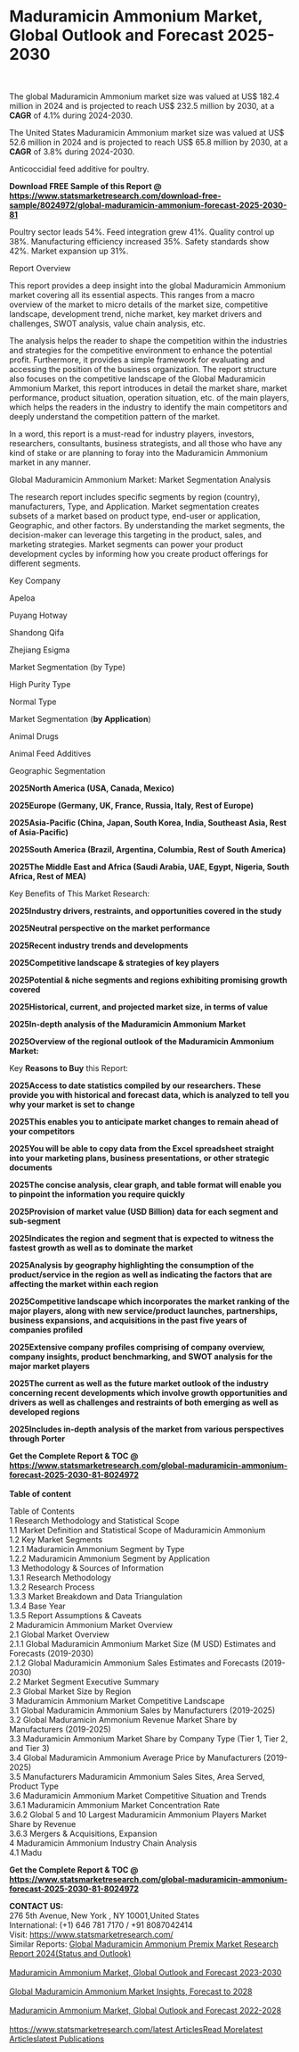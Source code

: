 <h1>Maduramicin Ammonium Market, Global Outlook and Forecast 2025-2030</h1><br/><p>The global Maduramicin Ammonium market size was valued at US$ 182.4 million in 2024 and is projected to reach US$ 232.5 million by 2030, at a <strong>CAGR</strong> of 4.1% during 2024-2030.</p><p>The United States Maduramicin Ammonium market size was valued at US$ 52.6 million in 2024 and is projected to reach US$ 65.8 million by 2030, at a <strong>CAGR</strong> of 3.8% during 2024-2030.</p><p>Anticoccidial feed additive for poultry.</p><p><strong>Download FREE Sample of this Report @ <a href="https://www.statsmarketresearch.com/download-free-sample/8024972/global-maduramicin-ammonium-forecast-2025-2030-81">https://www.statsmarketresearch.com/download-free-sample/8024972/global-maduramicin-ammonium-forecast-2025-2030-81</a></strong></p><p>Poultry sector leads 54%. Feed integration grew 41%. Quality control up 38%. Manufacturing efficiency increased 35%. Safety standards show 42%. Market expansion up 31%.</p><p>Report Overview</p><p>This report provides a deep insight into the global Maduramicin Ammonium market covering all its essential aspects. This ranges from a macro overview of the market to micro details of the market size, competitive landscape, development trend, niche market, key market drivers and challenges, SWOT analysis, value chain analysis, etc.</p><p>The analysis helps the reader to shape the competition within the industries and strategies for the competitive environment to enhance the potential profit. Furthermore, it provides a simple framework for evaluating and accessing the position of the business organization. The report structure also focuses on the competitive landscape of the Global Maduramicin Ammonium Market, this report introduces in detail the market share, market performance, product situation, operation situation, etc. of the main players, which helps the readers in the industry to identify the main competitors and deeply understand the competition pattern of the market.</p><p>In a word, this report is a must-read for industry players, investors, researchers, consultants, business strategists, and all those who have any kind of stake or are planning to foray into the Maduramicin Ammonium market in any manner.</p><p>Global Maduramicin Ammonium Market: Market Segmentation Analysis</p><p>The research report includes specific segments by region (country), manufacturers, Type, and Application. Market segmentation creates subsets of a market based on product type, end-user or application, Geographic, and other factors. By understanding the market segments, the decision-maker can leverage this targeting in the product, sales, and marketing strategies. Market segments can power your product development cycles by informing how you create product offerings for different segments.</p><p>Key Company</p><p>Apeloa</p><p>Puyang Hotway</p><p>Shandong Qifa</p><p>Zhejiang Esigma</p><p>Market Segmentation (by Type)</p><p>High Purity Type</p><p>Normal Type</p><p>Market Segmentation (<strong>by Application</strong>)</p><p>Animal Drugs</p><p>Animal Feed Additives</p><p>Geographic Segmentation</p><p><strong>2025North America (USA, Canada, Mexico)</strong></p><p><strong>2025Europe (Germany, UK, France, Russia, Italy, Rest of Europe)</strong></p><p><strong>2025Asia-Pacific (China, Japan, South Korea, India, Southeast Asia, Rest of Asia-Pacific)</strong></p><p><strong>2025South America (Brazil, Argentina, Columbia, Rest of South America)</strong></p><p><strong>2025The Middle East and Africa (Saudi Arabia, UAE, Egypt, Nigeria, South Africa, Rest of MEA)</strong></p><p>Key Benefits of This Market Research:</p><p><strong>2025Industry drivers, restraints, and opportunities covered in the study</strong></p><p><strong>2025Neutral perspective on the market performance</strong></p><p><strong>2025Recent industry trends and developments</strong></p><p><strong>2025Competitive landscape & strategies of <strong>key players</strong></strong></p><p><strong>2025Potential & niche segments and regions exhibiting promising growth covered</strong></p><p><strong>2025Historical, current, and projected market size, in terms of value</strong></p><p><strong>2025In-depth analysis of the Maduramicin Ammonium Market</strong></p><p><strong>2025Overview of the regional outlook of the Maduramicin Ammonium Market:</strong></p><p>Key <strong>Reasons to Buy</strong> this Report:</p><p><strong>2025Access to date statistics compiled by our researchers. These provide you with historical and forecast data, which is analyzed to tell you why your market is set to change</strong></p><p><strong>2025This enables you to anticipate market changes to remain ahead of your competitors</strong></p><p><strong>2025You will be able to copy data from the Excel spreadsheet straight into your marketing plans, business presentations, or other strategic documents</strong></p><p><strong>2025The concise analysis, clear graph, and table format will enable you to pinpoint the information you require quickly</strong></p><p><strong>2025Provision of market value (USD Billion) data for each segment and sub-segment</strong></p><p><strong>2025Indicates the region and segment that is expected to witness the fastest growth as well as to dominate the market</strong></p><p><strong>2025Analysis by geography highlighting the consumption of the product/service in the region as well as indicating the factors that are affecting the market within each region</strong></p><p><strong>2025Competitive landscape which incorporates the market ranking of the <strong>major players</strong>, along with new service/product launches, partnerships, business expansions, and acquisitions in the past five years of companies profiled</strong></p><p><strong>2025Extensive company profiles comprising of company overview, company insights, product benchmarking, and SWOT analysis for the major market players</strong></p><p><strong>2025The current as well as the future market outlook of the industry concerning recent developments which involve growth opportunities and drivers as well as challenges and restraints of both emerging as well as developed regions</strong></p><p><strong>2025Includes in-depth analysis of the market from various perspectives through Porter</strong></p><div><b>Get the Complete Report & TOC @ <a href="https://www.statsmarketresearch.com/global-maduramicin-ammonium-forecast-2025-2030-81-8024972">https://www.statsmarketresearch.com/global-maduramicin-ammonium-forecast-2025-2030-81-8024972</a></b></div><br><b>Table of content</b><p>Table of Contents<br /> 1 Research Methodology and Statistical Scope<br /> 1.1 Market Definition and Statistical Scope of Maduramicin Ammonium<br /> 1.2 Key Market Segments<br /> 1.2.1 Maduramicin Ammonium Segment by Type<br /> 1.2.2 Maduramicin Ammonium Segment by Application<br /> 1.3 Methodology & Sources of Information<br /> 1.3.1 Research Methodology<br /> 1.3.2 Research Process<br /> 1.3.3 Market Breakdown and Data Triangulation<br /> 1.3.4 Base Year<br /> 1.3.5 Report Assumptions & Caveats<br /> 2 Maduramicin Ammonium Market Overview<br /> 2.1 Global Market Overview<br /> 2.1.1 Global Maduramicin Ammonium Market Size (M USD) Estimates and Forecasts (2019-2030)<br /> 2.1.2 Global Maduramicin Ammonium Sales Estimates and Forecasts (2019-2030)<br /> 2.2 Market Segment Executive Summary<br /> 2.3 Global Market Size by Region<br /> 3 Maduramicin Ammonium Market Competitive Landscape<br /> 3.1 Global Maduramicin Ammonium Sales by Manufacturers (2019-2025)<br /> 3.2 Global Maduramicin Ammonium Revenue Market Share by Manufacturers (2019-2025)<br /> 3.3 Maduramicin Ammonium Market Share by Company Type (Tier 1, Tier 2, and Tier 3)<br /> 3.4 Global Maduramicin Ammonium Average Price by Manufacturers (2019-2025)<br /> 3.5 Manufacturers Maduramicin Ammonium Sales Sites, Area Served, Product Type<br /> 3.6 Maduramicin Ammonium Market Competitive Situation and Trends<br /> 3.6.1 Maduramicin Ammonium Market Concentration Rate<br /> 3.6.2 Global 5 and 10 Largest Maduramicin Ammonium Players Market Share by Revenue<br /> 3.6.3 Mergers & Acquisitions, Expansion<br /> 4 Maduramicin Ammonium Industry Chain Analysis<br /> 4.1 Madu<br><div><b>Get the Complete Report & TOC @ <a href="https://www.statsmarketresearch.com/global-maduramicin-ammonium-forecast-2025-2030-81-8024972">https://www.statsmarketresearch.com/global-maduramicin-ammonium-forecast-2025-2030-81-8024972</a></b></div></p> <b>CONTACT US:</b><br>276 5th Avenue, New York , NY 10001,United States<br>International: (+1) 646 781 7170 / +91 8087042414<br>Visit: <a href="https://www.statsmarketresearch.com/">https://www.statsmarketresearch.com/</a><br>Similar Reports: <a href="https://www.statsmarketresearch.com/global-maduramicin-ammonium-forecast-2025-2030-81-8024972">Global Maduramicin Ammonium Premix Market Research Report 2024(Status and Outlook)</a><br/><br/><a href="https://www.statsmarketresearch.com/global-maduramicin-ammonium-forecast-2025-2030-81-8024972">Maduramicin Ammonium Market, Global Outlook and Forecast 2023-2030</a><br/><br/><a href="https://www.statsmarketresearch.com/global-maduramicin-ammonium-forecast-2025-2030-81-8024972">Global Maduramicin Ammonium Market Insights, Forecast to 2028</a><br/><br/><a href="https://www.statsmarketresearch.com/global-maduramicin-ammonium-forecast-2025-2030-81-8024972">Maduramicin Ammonium Market, Global Outlook and Forecast 2022-2028</a><br/><br/><a href="https://gyeongbokgung.com">https://www.statsmarketresearch.com/</a><a href="https://hallyeomaritime.com">latest Articles</a><a href="https://jingwansa.com">Read More</a><a href=https://nguoiviet.jp/">latest Articles</a><a href="https://www.intelmarketresearch.com/">latest Publications</a>
